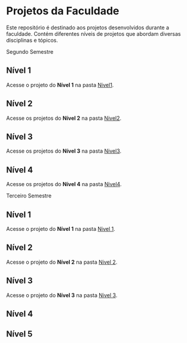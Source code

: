 # Projetos da Faculdade

Este repositório é destinado aos projetos desenvolvidos durante a faculdade. Contém diferentes níveis de projetos que abordam diversas disciplinas e tópicos.

Segundo Semestre

## Nível 1

Acesse o projeto do **Nível 1** na pasta [Nivel1](./Receitas).

## Nível 2

Acesse os projetos do **Nível 2** na pasta [Nivel2](./Exemplojs).

## Nível 3

Acesse os projetos do **Nível 3** na pasta [Nivel3](./Nivel3).

## Nível 4

Acesse os projetos do **Nível 4** na pasta [Nivel4](./livros-angular).

Terceiro Semestre

## Nível 1

Acesse o projeto do **Nível 1** na pasta [Nivel 1](./Terceiro%20semestre/Nivel%201).

## Nível 2

Acesse o projeto do **Nível 2** na pasta [Nivel 2](./Terceiro%20semestre/Nivel%202).

## Nível 3

Acesse o projeto do **Nível 3** na pasta [Nivel 3](./Terceiro%20semestre/Nivel%203).

## Nível 4

## Nível 5


